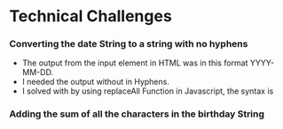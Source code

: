 
# Technical Challenges

### Converting the date String to a string with no hyphens

- The output from the input element in HTML was in this format YYYY-MM-DD. 
- I needed the output without in Hyphens.
- I solved with by using replaceAll Function in Javascript, the syntax is 
    <!-- varibaleName.replaceAll("to be replaced", "to be replaced with") -->

### Adding the sum of all the characters in the birthday String